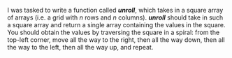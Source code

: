 I was tasked to write a function called ***unroll***, which takes in a square array of arrays (i.e. a grid with *n* rows and *n* columns).
***unroll*** should take in such a square array and return a single array containing the values in the square. You should obtain the values by traversing the square in a spiral: from the top-left corner, move all the way to the right, then all the way down, then all the way to the left, then all the way up, and repeat.
